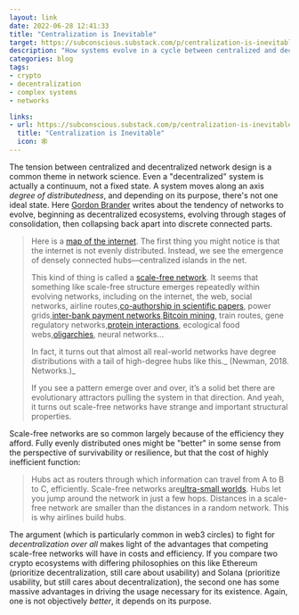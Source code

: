 ```yaml
---
layout: link
date: 2022-06-28 12:41:33
title: "Centralization is Inevitable"
target: https://subconscious.substack.com/p/centralization-is-inevitable
description: "How systems evolve in a cycle between centralized and decentralized"
categories: blog
tags:
- crypto
- decentralization
- complex systems
- networks

links:
- url: https://subconscious.substack.com/p/centralization-is-inevitable
  title: "Centralization is Inevitable"
  icon: 🕸️
---
```


The tension between centralized and decentralized network design is a common theme in network science. Even a "decentralized" system is actually a continuum, not a fixed state. A system moves along an axis *degree of distributedness*, and depending on its purpose, there's not one ideal state. Here [Gordon Brander](https://gordonbrander.com/) writes about the tendency of networks to evolve, beginning as decentralized ecosystems, evolving through stages of consolidation, then collapsing back apart into discrete connected parts.  

> Here is a [map of the internet](https://www.youtube.com/watch?v=-L1Zs_1VPXA). The first thing you might notice is that the internet is not evenly distributed. Instead, we see the emergence of densely connected hubs—centralized islands in the net.  
>
> This kind of thing is called a [scale-free network](https://en.wikipedia.org/wiki/Scale-free_network). It seems that something like scale-free structure emerges repeatedly within evolving networks, including on the internet, the web, social networks, airline routes,[co-authorship in scientific papers](https://en.wikipedia.org/wiki/Erd%C5%91s_number), power grids,[inter-bank payment networks](https://www.sciencedirect.com/science/article/abs/pii/S0378437106013124?via%3Dihub),[Bitcoin mining](https://twitter.com/gordonbrander/status/1413597760490672132), train routes, gene regulatory networks,[protein interactions](https://pubmed.ncbi.nlm.nih.gov/19010382/), ecological food webs,[oligarchies](https://www.researchgate.net/publication/301772189_Who_Says_Networks_Says_Oligarchy_Oligarchies_as_Rich_Club_Networks), neural networks...
>
> In fact, it turns out that almost all real-world networks have degree distributions with a tail of high-degree hubs like this._ (Newman, 2018. Networks.)_  
>
> If you see a pattern emerge over and over, it’s a solid bet there are evolutionary attractors pulling the system in that direction. And yeah, it turns out scale-free networks have strange and important structural properties.  

Scale-free networks are so common largely because of the efficiency they afford. Fully evenly distributed ones might be "better" in some sense from the perspective of survivability or resilience, but that the cost of highly inefficient function:  

> Hubs act as routers through which information can travel from A to B to C, efficiently. Scale-free networks are[ultra-small worlds](http://networksciencebook.com/chapter/4#ultra-small). Hubs let you jump around the network in just a few hops. Distances in a scale-free network are smaller than the distances in a random network. This is why airlines build hubs.  

The argument (which is particularly common in web3 circles) to fight for *decentralization over all* makes light of the advantages that competing scale-free networks will have in costs and efficiency. If you compare two crypto ecosystems with differing philosophies on this like Ethereum (prioritize decentralization, still care about usability) and Solana (prioritize usability, but still cares about decentralization), the second one has some massive advantages in driving the usage necessary for its existence. Again, one is not objectively *better*, it depends on its purpose.  
